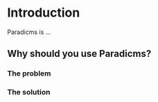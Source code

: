 # Introduction

Paradicms is ...

## Why should you use Paradicms?

### The problem

### The solution
